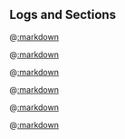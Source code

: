 ## Logs and Sections

@[:markdown](nested_sections/template.md)

@[:markdown](text/template.md)

@[:markdown](attributes/template.md)

@[:markdown](time/template.md)

@[:markdown](rescue/template.md)

@[:markdown](unrescued/template.md)
